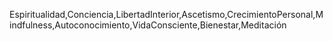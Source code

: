 Espiritualidad,Conciencia,LibertadInterior,Ascetismo,CrecimientoPersonal,Mindfulness,Autoconocimiento,VidaConsciente,Bienestar,Meditación